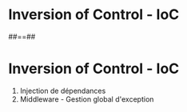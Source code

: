 <!-- .slide: class="transition-bg-sfeir-2" -->

# Inversion of Control - IoC

##==##

# Inversion of Control - IoC

1. Injection de dépendances
2. Middleware - Gestion global d'exception
